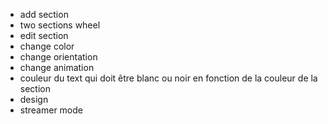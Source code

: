 * add section
* two sections wheel
* edit section
* change color
* change orientation
* change animation
* couleur du text qui doit être blanc ou noir en fonction de la couleur de la section
* design
* streamer mode